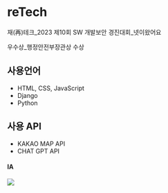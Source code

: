 # reTech
재(再)테크_2023 제10회 SW 개발보안 경진대회_넷이왔어요  

우수상_행정안전부장관상 수상  


    
## 사용언어
* HTML, CSS, JavaScript
* Django
* Python  


## 사용 API
* KAKAO MAP API
* CHAT GPT API

#### IA
<img src="https://user-images.githubusercontent.com/102302841/261834160-fa02f8da-e193-4cb6-8891-2f9cbf8921e3.png">

#### 
